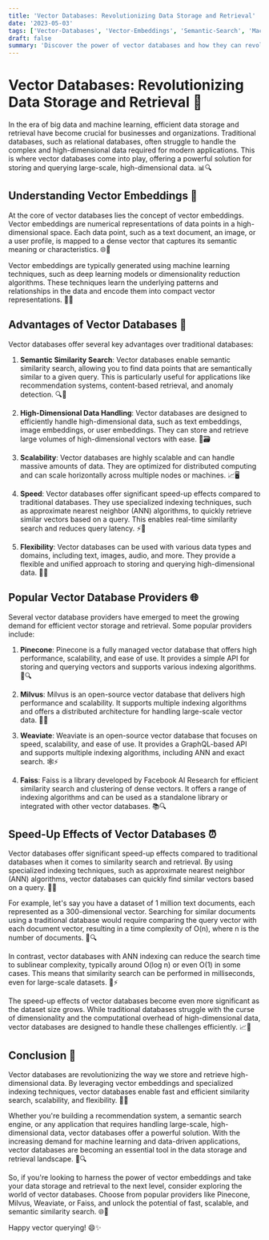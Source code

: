 ```yaml
---
title: 'Vector Databases: Revolutionizing Data Storage and Retrieval'
date: '2023-05-03'
tags: ['Vector-Databases', 'Vector-Embeddings', 'Semantic-Search', 'Machine-Learning', 'devops']
draft: false
summary: 'Discover the power of vector databases and how they can revolutionize your data storage and retrieval processes. Learn about vector embeddings, the advantages of using vector databases, and the speed-up effects they offer. Explore popular vector database providers and their features.'
---
```


# Vector Databases: Revolutionizing Data Storage and Retrieval 🚀

In the era of big data and machine learning, efficient data storage and retrieval have become crucial for businesses and organizations. Traditional databases, such as relational databases, often struggle to handle the complex and high-dimensional data required for modern applications. This is where vector databases come into play, offering a powerful solution for storing and querying large-scale, high-dimensional data. 📊🔍

## Understanding Vector Embeddings 🧩

At the core of vector databases lies the concept of vector embeddings. Vector embeddings are numerical representations of data points in a high-dimensional space. Each data point, such as a text document, an image, or a user profile, is mapped to a dense vector that captures its semantic meaning or characteristics. 🌐🎨

Vector embeddings are typically generated using machine learning techniques, such as deep learning models or dimensionality reduction algorithms. These techniques learn the underlying patterns and relationships in the data and encode them into compact vector representations. 🧠💡

## Advantages of Vector Databases 🌟

Vector databases offer several key advantages over traditional databases:

1. **Semantic Similarity Search**: Vector databases enable semantic similarity search, allowing you to find data points that are semantically similar to a given query. This is particularly useful for applications like recommendation systems, content-based retrieval, and anomaly detection. 🔍🎯

2. **High-Dimensional Data Handling**: Vector databases are designed to efficiently handle high-dimensional data, such as text embeddings, image embeddings, or user embeddings. They can store and retrieve large volumes of high-dimensional vectors with ease. 📏🗃️

3. **Scalability**: Vector databases are highly scalable and can handle massive amounts of data. They are optimized for distributed computing and can scale horizontally across multiple nodes or machines. 📈🖥️

4. **Speed**: Vector databases offer significant speed-up effects compared to traditional databases. They use specialized indexing techniques, such as approximate nearest neighbor (ANN) algorithms, to quickly retrieve similar vectors based on a query. This enables real-time similarity search and reduces query latency. ⚡🚀

5. **Flexibility**: Vector databases can be used with various data types and domains, including text, images, audio, and more. They provide a flexible and unified approach to storing and querying high-dimensional data. 🌈🔧

## Popular Vector Database Providers 🌐

Several vector database providers have emerged to meet the growing demand for efficient vector storage and retrieval. Some popular providers include:

1. **Pinecone**: Pinecone is a fully managed vector database that offers high performance, scalability, and ease of use. It provides a simple API for storing and querying vectors and supports various indexing algorithms. 🌲🔍

2. **Milvus**: Milvus is an open-source vector database that delivers high performance and scalability. It supports multiple indexing algorithms and offers a distributed architecture for handling large-scale vector data. 🐘🚀

3. **Weaviate**: Weaviate is an open-source vector database that focuses on speed, scalability, and ease of use. It provides a GraphQL-based API and supports multiple indexing algorithms, including ANN and exact search. 🕸️⚡

4. **Faiss**: Faiss is a library developed by Facebook AI Research for efficient similarity search and clustering of dense vectors. It offers a range of indexing algorithms and can be used as a standalone library or integrated with other vector databases. 📚🔍

## Speed-Up Effects of Vector Databases ⏰

Vector databases offer significant speed-up effects compared to traditional databases when it comes to similarity search and retrieval. By using specialized indexing techniques, such as approximate nearest neighbor (ANN) algorithms, vector databases can quickly find similar vectors based on a query. 🚀⏰

For example, let's say you have a dataset of 1 million text documents, each represented as a 300-dimensional vector. Searching for similar documents using a traditional database would require comparing the query vector with each document vector, resulting in a time complexity of O(n), where n is the number of documents. 📜🔍

In contrast, vector databases with ANN indexing can reduce the search time to sublinear complexity, typically around O(log n) or even O(1) in some cases. This means that similarity search can be performed in milliseconds, even for large-scale datasets. 🚀⚡

The speed-up effects of vector databases become even more significant as the dataset size grows. While traditional databases struggle with the curse of dimensionality and the computational overhead of high-dimensional data, vector databases are designed to handle these challenges efficiently. 📈🌌

## Conclusion 🎉

Vector databases are revolutionizing the way we store and retrieve high-dimensional data. By leveraging vector embeddings and specialized indexing techniques, vector databases enable fast and efficient similarity search, scalability, and flexibility. 🚀🌟

Whether you're building a recommendation system, a semantic search engine, or any application that requires handling large-scale, high-dimensional data, vector databases offer a powerful solution. With the increasing demand for machine learning and data-driven applications, vector databases are becoming an essential tool in the data storage and retrieval landscape. 🔧🔍

So, if you're looking to harness the power of vector embeddings and take your data storage and retrieval to the next level, consider exploring the world of vector databases. Choose from popular providers like Pinecone, Milvus, Weaviate, or Faiss, and unlock the potential of fast, scalable, and semantic similarity search. 🌐🚀

Happy vector querying! 😄✨
